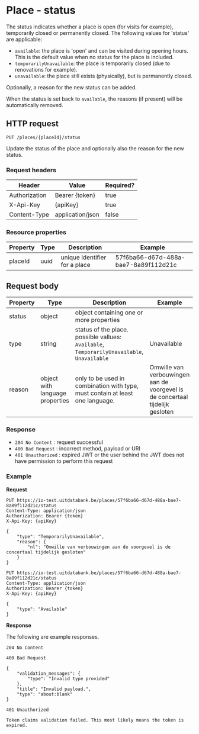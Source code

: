 ---
---

# Place - status

The status indicates whether a place is open (for visits for example), temporarily closed or permanently closed. The following values for 'status' are applicable:
* `available`: the place is 'open' and can be visited during opening hours. This is the default value when no status for the place is included.
* `temporarilyUnavailable`: the place is temporarily closed (due to renovations for example).
* `unavailable`: the place still exists (physically), but is permanently closed.

Optionally, a reason for the new status can be added. 

When the status is set back to `available`, the reasons (if present) will be automatically removed.

## HTTP request

```
PUT /places/{placeId}/status
```

Update the status of the place and optionally also the reason for the new status.

### Request headers

| Header        | Value            | Required? |
| ------------- | ---------------- | --------- |
| Authorization | Bearer {token}   | true      |
| X-Api-Key     | {apiKey}         | true      |
| Content-Type  | application/json | false     |

### Resource properties

| Property	| Type | Description | Example |
|--|--|--|--|
| placeId	| uuid | unique identifier for a place | 57f6ba66-d67d-488a-bae7-8a89f112d21c |

## Request body

| Property	| Type | Description | Example |
|--|--|--|--|
| status	| object | object containing one or more properties |  |
| type	| string | status of the place. possible vallues: `Available`, `TemporarilyUnavailable`, `Unavailable` | Unavailable |
| reason	| object with language properties | only to be used in combination with type, must contain at least one language. | Omwille van verbouwingen aan de voorgevel is de concertaal tijdelijk gesloten |

### Response

* `204 No Content` : request successful
* `400 Bad Request` : incorrect method, payload or URI
* `401 Unauthorized` : expired JWT or the user behind the JWT does not have permission to perform this request

### Example

**Request**

```
PUT https://io-test.uitdatabank.be/places/57f6ba66-d67d-488a-bae7-8a89f112d21c/status
Content-Type: application/json
Authorization: Bearer {token}
X-Api-Key: {apiKey}

{
    "type": "TemporarilyUnavailable",
    "reason": {
        "nl": "Omwille van verbouwingen aan de voorgevel is de concertaal tijdelijk gesloten"
    }
}
```

```
PUT https://io-test.uitdatabank.be/places/57f6ba66-d67d-488a-bae7-8a89f112d21c/status
Content-Type: application/json
Authorization: Bearer {token}
X-Api-Key: {apiKey}

{
    "type": "Available"
}
```

**Response**

The following are example responses.

```
204 No Content
```

```
400 Bad Request

{
    "validation_messages": {
        "type": "Invalid type provided"
    },
    "title": "Invalid payload.",
    "type": "about:blank"
}
```

```
401 Unauthorized

Token claims validation failed. This most likely means the token is expired.
```
